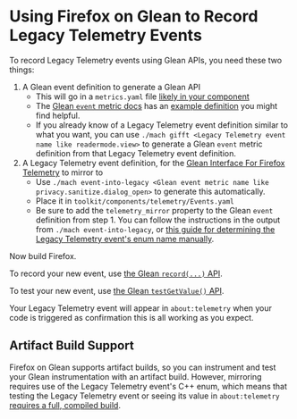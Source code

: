 # Using Firefox on Glean to Record Legacy Telemetry Events

To record Legacy Telemetry events using Glean APIs, you need these two things:

1. A Glean event definition to generate a Glean API
    * This will go in a `metrics.yaml` file [likely in your component][new-metrics-yaml]
    * The [Glean `event` metric docs][glean-event-doc] has an
  	  [example definition][sample-event-defn] you might find helpful.
    * If you already know of a Legacy Telemetry event definition similar to what you want,
      you can use `./mach gifft <Legacy Telemetry event name like readermode.view>`
      to generate a Glean `event` metric definition from that Legacy Telemetry event definition.
2. A Legacy Telemetry event definition, for the [Glean Interface For Firefox Telemetry][gifft] to mirror to
    * Use `./mach event-into-legacy <Glean event metric name like privacy.sanitize.dialog_open>` to generate this automatically.
    * Place it in `toolkit/components/telemetry/Events.yaml`
    * Be sure to add the `telemetry_mirror` property to the Glean `event`
      definition from step 1. You can follow the instructions in the output from `./mach event-into-legacy`,
      or [this guide for determining the Legacy Telemetry event's enum name manually][legacy-enum-name].

Now build Firefox.

To record your new event, use [the Glean `record(...)` API][glean-event-api].

To test your new event, use [the Glean `testGetValue()` API][glean-test-api].

Your Legacy Telemetry event will appear in `about:telemetry`
when your code is triggered as confirmation this is all working as you expect.

## Artifact Build Support

Firefox on Glean supports artifact builds,
so you can instrument and test your Glean instrumentation with an artifact build.
However, mirroring requires use of the Legacy Telemetry event's C++ enum,
which means that testing the Legacy Telemetry event or seeing its value in `about:telemetry`
[requires a full, compiled build][artifact-support-gifft].

[new-metrics-yaml]: ./new_definitions_file.md#where-do-i-define-new-metrics-and-pings
[glean-event-doc]: https://mozilla.github.io/glean/book/reference/metrics/event.html
[sample-event-defn]: https://mozilla.github.io/glean/book/reference/metrics/event.html#metric-parameters
[gifft]: ./gifft.md
[legacy-enum-name]: ./gifft.md#the-telemetry_mirror-property-in-metricsyaml
[glean-event-api]: https://mozilla.github.io/glean/book/reference/metrics/event.html#recordobject
[glean-test-api]: https://mozilla.github.io/glean/book/reference/metrics/event.html#testing-api
[artifact-support-gifft]: ./gifft.md#artifact-build-support
